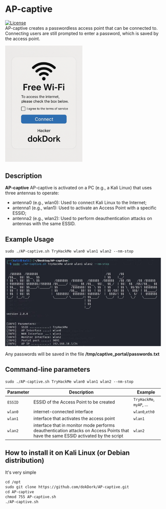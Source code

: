 # AP-captive
[![License](https://img.shields.io/badge/license-MIT-_red.svg)](https://opensource.org/licenses/MIT)  
AP-captive creates a passwordless access point that can be connected to. Connecting users are still prompted to enter a password, which is saved by the access point.

<img src="https://github.com/dokDork/AP-captive/raw/main/images/captive.png" width="250">  

## Description
**AP-captive** AP-captive is activated on a PC (e.g., a Kali Linux) that uses three antennas to operate:
- antenna0 (e.g., wlan0): Used to connect Kali Linux to the Internet;
- antenna1 (e.g., wlan1): Used to activate an Access Point with a specific ESSID;
- antenna2 (e.g., wlan2): Used to perform deauthentication attacks on antennas with the same ESSID.

  
## Example Usage
 ```
sudo ./AP-captive.sh TryHackMe wlan0 wlan1 wlan2 --nm-stop
 ``` 
<img src="https://github.com/dokDork/AP-captive/raw/main/images/command.jpg">

Any passwords will be saved in the file **/tmp/captive_portal/passwords.txt**

  
## Command-line parameters
```
sudo ./AP-captive.sh TryHackMe wlan0 wlan1 wlan2 --nm-stop
```

| Parameter | Description                          | Example       |
|-----------|--------------------------------------|---------------|
| `ESSID`      | ESSID of the Access Point to be created | `TryHackMe`, `myAP`, ... |
| `wlan0`      | internet-connected interface         | `wlan0`,`eth0`           |
| `wlan1`      | interface that activates the access point         | `wlan1`          |
| `wlan2`      | interface that in monitor mode performs deauthentication attacks on Access Points that have the same ESSID activated by the script         | `wlan2`          |

  
## How to install it on Kali Linux (or Debian distribution)
It's very simple  
```
cd /opt
sudo git clone https://github.com/dokDork/AP-captive.git
cd AP-captive 
chmod 755 AP-captive.sh 
./AP-captive.sh 
```
